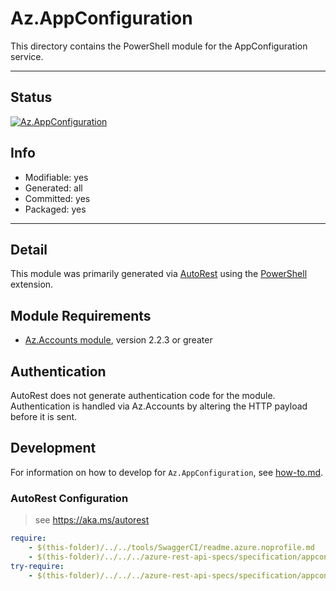 <!-- region Generated -->
# Az.AppConfiguration
This directory contains the PowerShell module for the AppConfiguration service.

---
## Status
[![Az.AppConfiguration](https://img.shields.io/powershellgallery/v/Az.AppConfiguration.svg?style=flat-square&label=Az.AppConfiguration "Az.AppConfiguration")](https://www.powershellgallery.com/packages/Az.AppConfiguration/)

## Info
- Modifiable: yes
- Generated: all
- Committed: yes
- Packaged: yes

---
## Detail
This module was primarily generated via [AutoRest](https://github.com/Azure/autorest) using the [PowerShell](https://github.com/Azure/autorest.powershell) extension.

## Module Requirements
- [Az.Accounts module](https://www.powershellgallery.com/packages/Az.Accounts/), version 2.2.3 or greater

## Authentication
AutoRest does not generate authentication code for the module. Authentication is handled via Az.Accounts by altering the HTTP payload before it is sent.

## Development
For information on how to develop for `Az.AppConfiguration`, see [how-to.md](how-to.md).
<!-- endregion -->

### AutoRest Configuration
> see https://aka.ms/autorest

``` yaml
require:
    - $(this-folder)/../../tools/SwaggerCI/readme.azure.noprofile.md
    - $(this-folder)/../../../azure-rest-api-specs/specification/appconfiguration/resource-manager/readme.md
try-require:
    - $(this-folder)/../../../azure-rest-api-specs/specification/appconfiguration/resource-manager/readme.powershell.md
```
